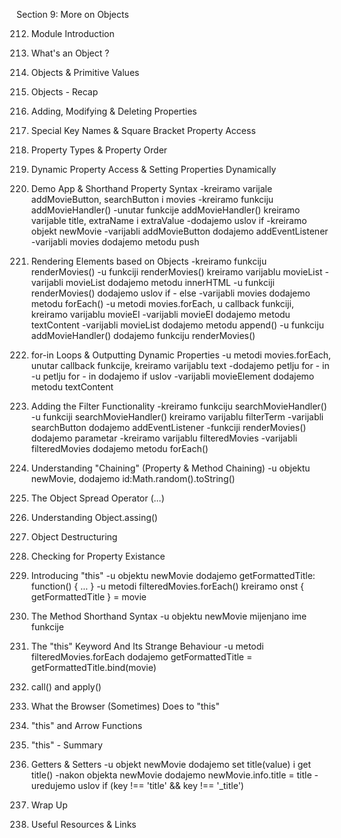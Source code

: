 Section 9: More on Objects

212. Module Introduction


213. What's an Object ?


214. Objects & Primitive Values


215. Objects - Recap


216. Adding, Modifying & Deleting Properties


217. Special Key Names & Square Bracket Property Access


218. Property Types & Property Order


219. Dynamic Property Access & Setting Properties Dynamically


220. Demo App & Shorthand Property Syntax 
-kreiramo varijale addMovieButton, searchButton i movies
-kreiramo funkciju addMovieHandler()
-unutar funkcije addMovieHandler() kreiramo varijable title, extraName i extraValue 
-dodajemo uslov if 
-kreiramo objekt newMovie
-varijabli addMovieButton dodajemo addEventListener
-varijabli movies dodajemo metodu push


221. Rendering Elements based on Objects
-kreiramo funkciju renderMovies()
-u funkciji renderMovies() kreiramo varijablu movieList
-varijabli movieList dodajemo metodu innerHTML
-u funkciji renderMovies() dodajemo uslov if - else
-varijabli movies dodajemo metodu forEach()
-u metodi movies.forEach, u callback funkciji, kreiramo varijablu movieEl
-varijabli movieEl dodajemo metodu textContent
-varijabli movieList dodajemo metodu append()
-u funkciju addMovieHandler() dodajemo funkciju renderMovies()


222. for-in Loops & Outputting Dynamic Properties
-u metodi movies.forEach, unutar callback funkcije, kreiramo varijablu text
-dodajemo petlju for - in
-u petlju for - in dodajemo if uslov
-varijabli movieElement dodajemo metodu textContent


223. Adding the Filter Functionality
-kreiramo funkciju searchMovieHandler()
-u funkciji searchMovieHandler() kreiramo varijablu filterTerm
-varijabli searchButton dodajemo addEventListener
-funkciji renderMovies() dodajemo parametar
-kreiramo varijablu filteredMovies
-varijabli filteredMovies dodajemo metodu forEach()


224. Understanding "Chaining" (Property & Method Chaining)
-u objektu newMovie, dodajemo id:Math.random().toString()


225. The Object Spread Operator (...)


226. Understanding Object.assing()


227. Object Destructuring


228. Checking for Property Existance


229. Introducing "this"
-u objektu newMovie dodajemo getFormattedTitle: function() { ... }
-u metodi filteredMovies.forEach() kreiramo onst { getFormattedTitle } = movie


230. The Method Shorthand Syntax
-u objektu newMovie mijenjano ime funkcije


231. The "this" Keyword And Its Strange Behaviour
-u metodi filteredMovies.forEach dodajemo getFormattedTitle = getFormattedTitle.bind(movie)


232. call() and apply()


233. What the Browser (Sometimes) Does to "this"


234. "this" and Arrow Functions


235. "this" - Summary


236. Getters & Setters
-u objekt newMovie dodajemo  set title(value) i get title()
-nakon objekta newMovie dodajemo newMovie.info.title = title
-uredujemo uslov if (key !== 'title' && key !== '_title')


237. Wrap Up


238. Useful Resources & Links